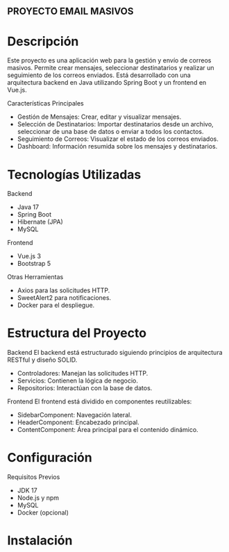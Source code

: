 ## PROYECTO EMAIL MASIVOS ##

# Descripción #
Este proyecto es una aplicación web para la gestión y envío de correos masivos. Permite crear mensajes, seleccionar destinatarios y realizar un seguimiento de los correos enviados. Está desarrollado con una arquitectura backend en Java utilizando Spring Boot y un frontend en Vue.js. 

Características Principales 
* Gestión de Mensajes: Crear, editar y visualizar mensajes. 
* Selección de Destinatarios: Importar destinatarios desde un archivo, seleccionar de una base de datos o enviar a todos los contactos. 
* Seguimiento de Correos: Visualizar el estado de los correos enviados. 
* Dashboard: Información resumida sobre los mensajes y destinatarios. 

# Tecnologías Utilizadas #

Backend 
* Java 17 
* Spring Boot 
* Hibernate (JPA) 
* MySQL 

Frontend 
* Vue.js 3 
* Bootstrap 5 

Otras Herramientas 
* Axios para las solicitudes HTTP. 
* SweetAlert2 para notificaciones. 
* Docker para el despliegue. 

# Estructura del Proyecto #

Backend 
El backend está estructurado siguiendo principios de arquitectura RESTful y diseño SOLID. 
* Controladores: Manejan las solicitudes HTTP. 
* Servicios: Contienen la lógica de negocio. 
* Repositorios: Interactúan con la base de datos. 

Frontend 
El frontend está dividido en componentes reutilizables: 
* SidebarComponent: Navegación lateral. 
* HeaderComponent: Encabezado principal. 
* ContentComponent: Área principal para el contenido dinámico. 

# Configuración # 

Requisitos Previos 
* JDK 17 
* Node.js y npm 
* MySQL 
* Docker (opcional)

# Instalación #
